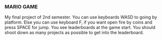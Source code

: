 ### MARIO GAME

My final project of 2nd semester. 
You can use keyboards WASD to going by platform. Else you can use keyboard F, if you want open fire by coins and press SPACE for jump. 
You see leaderboards at the game start. You should shoot down as many projects as possible to get into the leaderboard.
